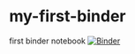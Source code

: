 # my-first-binder
first binder notebook
[![Binder](https://mybinder.org/badge.svg)](https://mybinder.org/v2/gh/Me6me82/my-first-binder/master)
